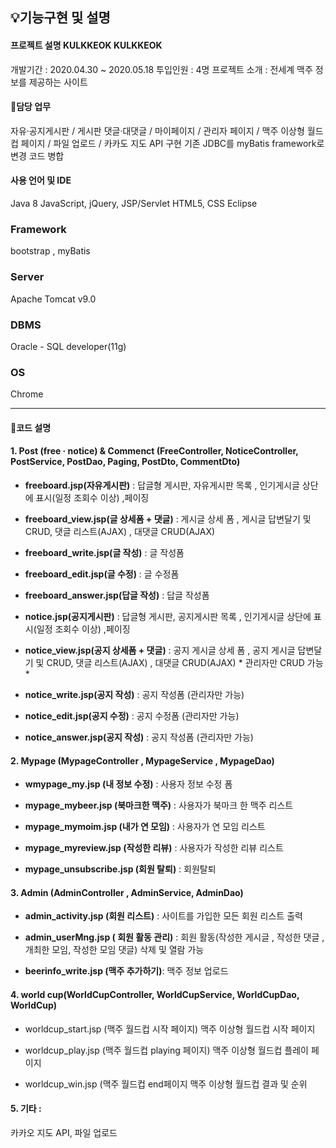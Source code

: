 ## 💡기능구현 및 설명
#### 프로젝트 설명 KULKKEOK KULKKEOK
개발기간 : 2020.04.30 ~ 2020.05.18
투입인원 : 4명
프로젝트 소개 : 전세계 맥주 정보를 제공하는 사이트


#### 📌담당 업무
자유·공지게시판 / 게시판 댓글·대댓글 / 마이페이지 / 관리자 페이지 / 맥주 이상형 월드컵 페이지 / 파일 업로드 / 카카도 지도 API 구현
기존 JDBC를 myBatis framework로 변경
코드 병합

#### 사용 언어 및 IDE
Java 8
JavaScript, jQuery, JSP/Servlet
HTML5, CSS
Eclipse

### Framework
bootstrap , myBatis

### Server
Apache Tomcat v9.0

### DBMS
Oracle - SQL developer(11g)

### OS
Chrome

---

#### 📌코드 설명
#### 1. Post (free · notice) & Commenct (FreeController, NoticeController, PostService, PostDao, Paging, PostDto, CommentDto)

+ __freeboard.jsp(자유게시판)__ :
 답글형 게시판, 자유게시판 목록 , 인기게시글 상단에 표시(일정 조회수 이상) ,페이징
 
+ __freeboard_view.jsp(글 상세폼 + 댓글)__ :
 게시글 상세 폼 , 게시글 답변달기 및 CRUD, 댓글 리스트(AJAX) , 대댓글 CRUD(AJAX)
 
+ __freeboard_write.jsp(글 작성)__ :
 글 작성폼

+ __freeboard_edit.jsp(글 수정)__ :
글 수정폼

+ __freeboard_answer.jsp(답글 작성)__ :
답글 작성폼

+ __notice.jsp(공지게시판)__ :
답글형 게시판, 공지게시판 목록 , 인기게시글 상단에 표시(일정 조회수 이상) ,페이징

+ __notice_view.jsp(공지 상세폼 + 댓글)__ :
공지 게시글 상세 폼 , 공지 게시글 답변달기 및 CRUD, 댓글 리스트(AJAX) , 대댓글 CRUD(AJAX) * 관리자만 CRUD 가능 *

+ __notice_write.jsp(공지 작성)__ :
공지 작성폼 (관리자만 가능)

+ __notice_edit.jsp(공지 수정)__ :
공지 수정폼 (관리자만 가능)

+ __notice_answer.jsp(공지 작성)__ :
공지 작성폼 (관리자만 가능)


#### 2. Mypage (MypageController , MypageService , MypageDao)
+ __wmypage_my.jsp (내 정보 수정)__ :
사용자 정보 수정 폼

+ __mypage_mybeer.jsp (북마크한 맥주)__ :
사용자가 북마크 한 맥주 리스트

+ __mypage_mymoim.jsp (내가 연 모임)__ :
사용자가 연 모임 리스트

+ __mypage_myreview.jsp (작성한 리뷰)__ :
사용자가 작성한 리뷰 리스트

+ __mypage_unsubscribe.jsp (회원 탈퇴)__ :
회원탈퇴


#### 3. Admin (AdminController , AdminService, AdminDao)
+ __admin_activity.jsp (회원 리스트)__ :
사이트를 가입한 모든 회원 리스트 출력

+ __admin_userMng.jsp ( 회원 활동 관리)__ :
회원 활동(작성한 게시글 , 작성한 댓글 , 개최한 모임, 작성한 모임 댓글) 삭제 및 열람 가능

+ __beerinfo_write.jsp (맥주 추가하기)__:
맥주 정보 업로드

#### 4. world cup(WorldCupController, WorldCupService, WorldCupDao, WorldCup)
+ worldcup_start.jsp (맥주 월드컵 시작 페이지)
맥주 이상형 월드컵 시작 페이지

+ worldcup_play.jsp (맥주 월드컵 playing 페이지)
맥주 이상형 월드컵 플레이 페이지

+ worldcup_win.jsp (맥주 월드컵 end페이지
맥주 이상형 월드컵 결과 및 순위

#### 5. 기타 :
카카오 지도 API, 파일 업로드
